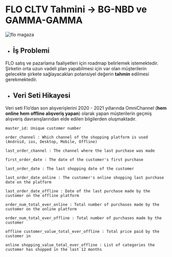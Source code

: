 # FLO CLTV Tahmini -> BG-NBD ve GAMMA-GAMMA

![flo magaza](https://s3-eu-west-1.amazonaws.com/atlaspark/images/store_facade_image/SyvdQeYFQ-small.jpeg?1539869812527)

* ## İş Problemi

FLO satış ve pazarlama faaliyetleri için roadmap belirlemek istemektedir. Şirketin orta uzun vadeli plan yapabilmesi için var olan müşterilerin gelecekte şirkete sağlayacakları potansiyel değerin **tahmin** edilmesi gerekmektedir.

* ## Veri Seti Hikayesi

Veri seti Flo’dan son alışverişlerini 2020 - 2021 yıllarında OmniChannel (**hem online hem offline alışveriş yapan**) olarak yapan müşterilerin geçmiş alışveriş davranışlarından elde edilen bilgilerden oluşmaktadır.
```
master_id: Unique customer number 
 
order_channel : Which channel of the shopping platform is used (Android, ios, Desktop, Mobile, Offline) 
 
last_order_channel : The channel where the last purchase was made 
 
first_order_date : The date of the customer's first purchase
 
last_order_date : The last shopping date of the customer 
 
last_order_date_online : The customer's online shopping last purchase date on the platform 
 
last_order_date_offline : Date of the last purchase made by the customer on the offline platform 
 
order_num_total_ever_online : Total number of purchases made by the customer on the online platform 
 
order_num_total_ever_offline : Total number of purchases made by the customer 
 
offline customer_value_total_ever_offline : Total price paid by the customer in 
 
online shopping_value_total_ever_offline : List of categories the customer has shopped in the last 12 months
```



